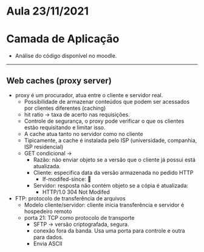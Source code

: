 # Aula 23/11/2021

# Camada de Aplicação

- Análise do código disponível no moodle.

---

 ## Web caches (proxy server)

- proxy é um procurador, atua entre o cliente e servidor real.
    - Possibilidade de armazenar conteúdos que podem ser acessados por clientes diferentes (caching)
    - hit ratio -> taxa de acerto nas requisições.
    - Controle de segurança, o proxy pode verificar o que os clientes estão requisitando e limitar isso.
    - A cache atua tanto no servidor como no cliente
    - Tipicamente, a cache é instalada pelo ISP (universidade, companhia, ISP residencial)
    - GET condicional -> 
      - Razão: não enviar objeto se a versão que o cliente já possui está atualizada. 
      - Cliente: especifica data da versão armazenada no pedido HTTP 
        - If-modifed-since: <date>
      - Servidor: resposta  não contém objeto se a cópia é atualizada: 
        - HTTP/1.0 304 Not Modifed
- FTP: protocolo de transferência de arquivos
  - Modelo cliente/servidor: cliente inicia transferência e servidor é hospedeiro remoto
  - porta 21: TCP como protocolo de transporte
    - SFTP -> versão criptografada, segura.
    - conexão fora da banda. Usa uma porta para controle e outra para dados.
    - Envia ASCII